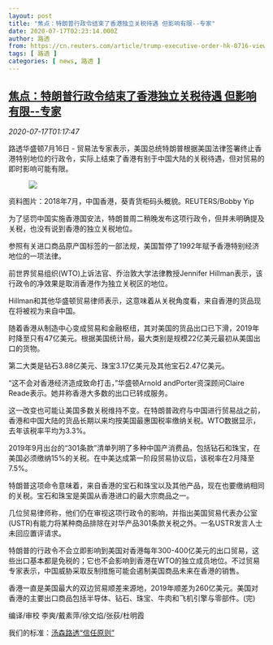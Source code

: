 ```yaml
---
layout: post
title: "焦点：特朗普行政令结束了香港独立关税待遇 但影响有限--专家"
date: 2020-07-17T02:23:14.000Z
author: 路透
from: https://cn.reuters.com/article/trump-executive-order-hk-0716-view-idCNKCS24I03V
tags: [ 路透 ]
categories: [ news, 路透 ]
---
```

<!--1594952594000-->
[焦点：特朗普行政令结束了香港独立关税待遇 但影响有限--专家](https://cn.reuters.com/article/trump-executive-order-hk-0716-view-idCNKCS24I03V)
------

<div>
<div><i>2020-07-17T01:17:47</i></div><div class="StandardArticleBody_body"><p>路透华盛顿7月16日 - 贸易法专家表示，美国总统特朗普根据美国法律签署终止香港特别地位的行政令，实际上结束了香港有别于中国大陆的关税待遇，但对贸易的即时影响可能有限。 </p><div class="PrimaryAsset_container"><div class="Image_container" tabindex="-1"><figure class="Image_zoom" style="padding-bottom:"><div class="LazyImage_container LazyImage_dark" style="background-image:none"><img src="//s4.reutersmedia.net/resources/r/?m=02&amp;d=20200717&amp;t=2&amp;i=1526065821&amp;r=LYNXNPEG6G01Y&amp;w=600" aria-label="资料图片：2018年7月，中国香港，葵青货柜码头概貌。REUTERS/Bobby Yip "/><div class="LazyImage_image LazyImage_fallback" style="background-image:url(//s4.reutersmedia.net/resources/r/?m=02&amp;d=20200717&amp;t=2&amp;i=1526065821&amp;r=LYNXNPEG6G01Y&amp;w=600);background-position:center center;background-color:inherit"></div></div><div class="Image_expand-button" aria-label="Expand Image Slideshow" role="button" tabindex="0"></div></figure><figcaption><div class="Image_caption"><span>资料图片：2018年7月，中国香港，葵青货柜码头概貌。REUTERS/Bobby Yip </span></div></figcaption></div></div><p>为了惩罚中国实施香港国安法，特朗普周二稍晚发布这项行政令，但并未明确提及关税，也没有说到香港的独立关税地位。 </p><p>参照有关进口商品原产国标签的一部法规，美国暂停了1992年赋予香港特别经济地位的一项法律。 </p><p>前世界贸易组织(WTO)上诉法官、乔治敦大学法律教授Jennifer Hillman表示，该行政令的净效果是取消香港作为独立关税区的地位。 </p><p>Hillman和其他华盛顿贸易律师表示，这意味着从关税角度看，来自香港的货品现在将被视为来自中国。 </p><p>随着香港从制造中心变成贸易和金融枢纽，其对美国的货品出口已下滑，2019年时降至只有47亿美元。根据美国统计局，最大类别是规模22亿美元最初从美国出口的货物。 </p><p>第二大类是钻石3.88亿美元、珠宝3.17亿美元及其他宝石2.47亿美元。 </p><p>“这不会对香港经济造成致命打击，”华盛顿Arnold andPorter资深顾问Claire Reade表示。她并称香港大多数的出口已转成服务。 </p><p>这一改变也可能让美国多数关税维持不变。在特朗普政府与中国进行贸易战之前，香港和中国大陆的货品长期以来均按美国最惠国税率缴纳关税。WTO数据显示，去年该税率平均为3.3%。 </p><p>2019年9月出台的“301条款”清单列明了多种中国产消费品，包括钻石和珠宝，在美国必须缴纳15%的关税。在中美达成第一阶段贸易协议后，该税率在2月降至7.5%。 </p><p>特朗普这项命令意味着，来自香港的宝石和珠宝以及其他产品，现在也要缴纳相同的关税。宝石和珠宝是美国从香港进口的最大宗商品之一。 </p><p>几位贸易律师称，他们仍在审视这项行政令的影响，并指出美国贸易代表办公室(USTR)有能力将某种商品排除在对华产品301条款关税之外。一名USTR发言人士未回应置评请求。 </p><p>特朗普的行政令不会立即影响到美国对香港每年300-400亿美元的出口贸易，这些出口基本都是免税的；它也不会影响到香港在WTO的独立成员地位。不过贸易专家表示，中国威胁采取反制措施可能会遏制美国商品未来在香港的销售。 </p><p>香港一直是美国最大的双边贸易顺差来源地，2019年顺差为260亿美元。美国对香港的主要出口商品包括半导体、钻石、珠宝、牛肉和飞机引擎与零部件。(完) </p><div class="Attribution_container"><div class="Attribution_attribution"><p class="Attribution_content">编译/审校 李爽/戴素萍/徐文焰/张荻/杜明霞 </p></div></div><div class="StandardArticleBody_trustBadgeContainer"><span class="StandardArticleBody_trustBadgeTitle">我们的标准：</span><span class="trustBadgeUrl"><a href="https://www.thomsonreuters.cn/content/dam/openweb/documents/pdf/china/brochures/about-us-1.pdf">汤森路透“信任原则”</a></span></div></div>
</div>
